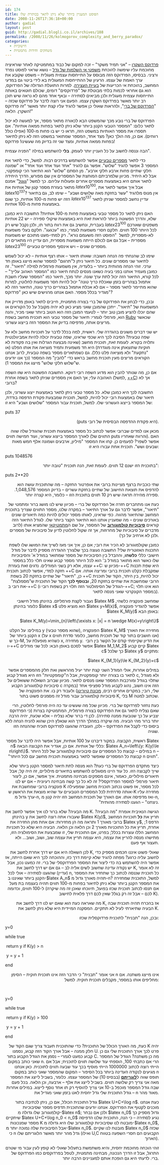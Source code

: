 ```yaml
---
id: 174
title: הפוסט המעניין ביותר שלא ניתן לתאר בכותרת שלו
date: 2008-11-26T17:36:18+00:00
author: gadial
layout: post
guid: http://gadial.blogli.co.il/archives/188
permalink: /2008/11/26/kolmogorov_complexity_and_berry_paradox/
categories:
  - חישוביות
  - משחקים וחידות מתמטיות
---
```

[פרדוקס השקרן](http://he.wikipedia.org/wiki/%D7%A4%D7%A8%D7%93%D7%95%D7%A7%D7%A1_%D7%94%D7%A9%D7%A7%D7%A8%D7%9F) &#8211; "אני תמיד משקר" &#8211; זכה למקום של כבוד במתמטיקה לאחר שוראיציה מחוכמת עליו שימשה להוכחת [משפטי אי השלמות של גדל](http://he.wikipedia.org/wiki/%D7%9E%D7%A9%D7%A4%D7%98%D7%99_%D7%94%D7%90%D7%99_%D7%A9%D7%9C%D7%9E%D7%95%D7%AA_%D7%A9%D7%9C_%D7%92%D7%93%D7%9C) &#8211; נושא שראוי לפוסט נפרד ורציני. בבסיסו, הפרדוקס הזה מבוסס על התייחסות עצמית מעגלית &#8211; משפט שקובע את ערך האמת של עצמו. הרעיון של ההתייחסות המעגלית בא לידי ביטוי גם במדעי המחשב, בהוכחת אי הכריעות של [בעיית העצירה](http://he.wikipedia.org/wiki/%D7%91%D7%A2%D7%99%D7%99%D7%AA_%D7%94%D7%A2%D7%A6%D7%99%D7%A8%D7%94). למרות התועלת הגדולה של הפרדוקס, הוא גם אחראי לכמות בלתי מבוטלת של "פרדוקסים" דומים, שכולם חוטאים באותה התייחסות עצמית מעגלית ולכן מביאים לסתירה &#8211; ובאף אחד מהם לא נראה שיש תוכן רב יותר מאשר בפרדוקס השקרן עצמו. הפעם אני רוצה לדבר על פרדוקס שכזה &#8211; "[הפרדוקס של ברי](http://he.wikipedia.org/wiki/%D7%94%D7%A4%D7%A8%D7%93%D7%95%D7%A7%D7%A1_%D7%A9%D7%9C_%D7%91%D7%A8%D7%99)", ולהראות שאולי כן אפשר להגיד עליו קצת יותר מאשר "זה פרדוקס השקרן. הלאה!"

הפרדוקס של ברי נובע מכך שהמשפט הבא לכאורה מתאר מספר, אך למעשה לא יכול לתאר כלום: "המספר הטבעי הקטן ביותר שלא ניתן לתאר בפחות ממאה אותיות". אם תספרו את מספר האותיות במשפט הזה, תראו כי יש בו פחות מ-100 (אפילו כולל רווחים). אם כן, מה הולך כאן? מצד אחד, המספר שמתואר במשפט הזה לא ניתן לתיאור בפחות ממאה אותיות, ומצד שני זה בדיוק מה שעשינו! פרדוקס!

הבה וננסה לחשוב על כל העניין יותר לעומק. **בלי** להשתמש במילה "הפניה עצמית".

כדי לתאר [מספרים טבעיים](http://he.wikipedia.org/wiki/%D7%9E%D7%A1%D7%A4%D7%A8_%D7%98%D7%91%D7%A2%D7%99) אפשר להשתמש בדרכים רבות. למשל, כדי לתאר את המספר 3 אפשר להגיד "שלוש". אפשר גם להגיד "אחד ועוד אחד ועוד אחד" או "שמונה חלקי שתיים פחות ארבע חלקי ארבע". מן הסתם "שלוש" הוא התיאור הכי קומפקטי, אבל לא היחיד. מכיוון שלמרביתם המוחצת של המספרים אין שם מפורש, הדרך היחידה לתאר אותם היא באמצעות מספרים אחרים ופעולות עליהם. כך למשל "[גוגול](http://he.wikipedia.org/wiki/%D7%92%D7%95%D7%92%D7%95%D7%9C)" אמנם מתאר בעזרת מספר קטן של אותיות את $latex 10^{100}$, אבל איך אפשר לתאר את $latex 10^{137}$? אין מנוס מלהגיד "עשר בחזקת מאה שלושים ושבע" &#8211; שימו לב, גם בתיאור הזה יש פחות מ-100 אותיות, כך שגם $latex 10^{137}$ עדיין נחשב למספר שניתן לתאר באמצעות פחות מ-100 אותיות.

האם ניתן לתאר כל מספר טבעי באמצעות פחות מ-100 אותיות? התשובה היא כמובן שלא, והדרך הפשוטה ביותר להראות זאת היא באמצעות שיקולי ספירה &#8211; יש 22 אותיות בעברית, ונחשיב גם את רווח בתור תו, ולכן נקבל שיש רק $latex 23^{100}$ משפטים שאורכם לכל היותר 100 תווים. חלקם חסרי משמעות לגמרי, כמו "עכגעג". חלקם בעלי משמעות לא-מספרית, למשל  "הפוסט הזה משעמם נורא". רק למתי-מעט מתוכם יש משמעות מספרית &#8211; אבל גם אם לכולם הייתה משמעות מספרית, הם עדיין היו מתארים רק $latex 23^{100}$ מספרים שונים &#8211; ויש אינסוף מספרים טבעיים.

שימו לב שהנחתי פה הנחה חשובה: שאותו תיאור &#8211; אותו רצף אותיות &#8211; לא יכול לשמש לתיאור שני מספרים שונים. כל תיאור ניתן ל"תרגום" למספר שהוא מייצג באופן חד ערכי. זוהי הנחה מהותית ביותר &#8211; בלעדיה, אין משמעות פורמלית למילה "תיאור". זה כמובן מעמיד אותנו בפני בעיה כשאנו מנסים לנתח תיאור כמו "המספר האהוב עלייך" &#8211; לכל קורא, התיאור הזה יכול לתת ערך שונה. יותר מכך, תיאור כמו "המספר שעליו חשבת אתמול בצהריים בזמן שאכלת כריך טונה" יכול להיות חסר משמעות לחלוטין, למרות שהוא מתיימר לתאר מספר &#8211; אם לא אכלת אתמול בצהריים כריך טונה, התיאור הזה לא מגדיר בכלל מספר. האם אנחנו מרגישים שיש כאן "פרדוקס"?

ובכן, כדי לבחון את הפרדוקס של ברי בצורה מתמטית, חייבים לתאר באופן מדוייק את המשמעות של "תיאור". ייתכן שהמובן שאני מציע כאן לא יהיה מקובל על כל הקוראים או שהם יוכלו להציע מובן טוב יותר &#8211; לטעמי המובן הזה הוא הטוב ביותר שאני מכיר, והנה הוא, פורמלי לגמרי: תיאור של מספר טבעי הוא תוכנית מחשב בשפת [Ruby](http://he.wikipedia.org/wiki/Ruby) שכאשר מריצים אותה, מדפיסה בדיוק את המספר הזה בייצוג עשרוני.

יש שני דברים משונים בהגדרה שלי. ראשית, למה בכלל לדבר על תוכניות מחשב ולא על שפה טבעית? הסיבה לכך היא שכפי שראינו, שפה טבעית יכולה להיות אמביוולנטית ותלויה בקורא. לעומת זאת, תוכנית מחשב (שאינה מבצעת הגרלות ואין בה פקודות לא חוקיות שתוצאתן אינה מוגדרת) היא חד משמעית ותמיד מוציאה את אותו הפלט (או "נתקעת" ולא מוציאה פלט כלל). גם כשמתארים מספר בשפה טבעית, לרוב אנחנו הקוראים מריצים מעין תוכנית מחשב בראש כדי "להבין" מה המספר (כך אנו יודעים ש"שלוש חלקי שלוש" מייצג את המספר 1).

אם כן, מה שנותר להבין הוא מדוע השפה רובי דווקא. התשובה הפשוטה היא שזו השפה האהובה עלי; אך האם אין מספרים שניתן לתאר בשפה אחרת (למשל, [++C](http://he.wikipedia.org/wiki/C%2B%2B)) אך לא ברובי?

התשובה לכך היא כמובן שלא. כל מספר טבעי ניתן לתאר באמצעות ייצוג עשרוני, ולכן תיאור שלו באמצעות רובי יכול להיות, למשל, תוכנית שמבצעת פקודת הדפסה בודדת, של המספר בייצוג העשרוני שלו. למשל, תוכנית עבור המספר "שלושים ושבע" היא זו:

<p align="left">
  puts 37
</p>

<p align="right">
  (puts היא פקודת ההדפסה הבסיסית של רובי).
</p>

<p align="right">
  מכאן אנו למדים שברובי אפשר לכתוב כל מספר באמצעות תוכנית שהגודל שלה שווה לאורך המספר בייצוג עשרוני, ועוד חמישה תווים (התווים של puts והרווח שאחריו). האם אפשר לשפר? לפעמים כן. קחו את המספר "מיליון, ארבעים ושמונה אלף חמש מאות שבעים ושש". תוכנית אחת עבורו היא זו:
</p>

<p align="left">
  puts 1048576
</p>

<p align="right">
  בתוכנית הזו ישנם 12 תווים. לעומת זאת, הנה תוכנית "טובה יותר":
</p>

<p align="left">
  puts 2**20
</p>

<p align="right">
  שתי כוכביות ברצף מציינות ברובי את אופרטור החזקה &#8211; מה שהתוכנית עושה הוא להדפיס את תוצאת החישוב של שתיים בחזקת עשרים &#8211; בדיוק המספר 1,048,576. ספירה מהירה תראה שיש רק 10 תווים בתוכנית הזו &#8211; כלומר, היא קצרה יותר.
</p>

<p align="right">
  כעת אנו מתחברים חזרה אל הפרדוקס של ברי &#8211; מכיוון שיש לנו מושג ברור ומתמטי של "תיאור", אפשר לדבר גם על אורך התיאור &#8211; במקרה שלנו, מספר התווים שצריך בתוכנית המחשב שהתיאור מהווה. כפי שראינו, לאותו מספר יכולים להיות כמה תיאורים שונים באורכים שונים &#8211; מה שמעניין אותנו הוא התיאור הקצר ביותר שלו. לגודל התיאור הזה קוראים <a href="http://he.wikipedia.org/wiki/%D7%A1%D7%99%D7%91%D7%95%D7%9B%D7%99%D7%95%D7%AA_%D7%A7%D7%95%D7%9C%D7%9E%D7%95%D7%92%D7%95%D7%A8%D7%95%D7%91"><strong>סיבוכיות קולמוגורוב</strong></a> של המספר, על שם ה<a href="http://he.wikipedia.org/wiki/%D7%90%D7%A0%D7%93%D7%A8%D7%99%D7%99_%D7%A7%D7%95%D7%9C%D7%9E%D7%95%D7%92%D7%95%D7%A8%D7%95%D7%91">מתמטיקאי</a> שהמציא אותו (לרוב מדברים על סיבוכיות של מחרוזות, אך זה שקול לחלוטין לדיון על סיבוכיות של מספרים ולכן לא ארחיב על כך).
</p>

<p align="right">
  כמובן שקולמוגורוב לא הכיר את רובי; אם כן, איך אני מעז לשייך את המושג שלו לשפת התכנות האזוטרית שלי? התשובה נעוצה בכך שלצורך ההגדרה מספיק לדבר על מודל חישובי כללי <strong>כלשהו</strong>, וההבדל בין הסיבוכיות של מספר שמתואר במודל א' והסיבוכיות שלו כאשר הוא מתואר במודל ב' הוא לכל היותר מספר קבוע שאינו תלוי כלל במספר עצמו, אלא רק בשני המודלים. נדגים זאת בעזרת ++C: מכיוון ש-++C היא שפת תכנות חזקה למדי, אפשר לכתוב תוכנית ++C שמקבלת כקלט תוכנית ברובי ומריצה אותה. אם כן, "תיאור" של שתיים בחזקת 20 בשפת ++C יכול להיות, בין היתר, הקוד של תוכנית הרובי שמחשבת את שתיים בחזקת 20, <strong>ובנוסף לכך</strong> הקוד של התוכנית ש"מסמלצת" את רובי ב-++C (הגודל של הסימולטור הזה תלוי רק בשפות רובי ו-++C; הוא אינו תלוי במספר הקונקרטי שאני מנסה לתאר).
</p>

<p align="right">
  נעבור לקצת פורמליזם. בהינתן מודל חישובי $latex M$ שמחשב פונקציה כלשהי, כלומר בהינתן $latex x$ הוא מוציא פלט $latex y=M(x)$, אפשר להגדיר פונקציה $latex K_M(y)$ באופן הבא:
</p>

<p align="right">
  $latex K_M(y)=\min_{n}\left\{\exists x: |x| = n \wedge M(x)=y\right\}$
</p>

<p align="right">
  במילים: על הקלט y (שהוא מספר טבעי), הפונקציה $latex K_M$ מחזירה את האורך הקטן ביותר של x (על x אנו חושבים בתור קוד של תוכנית מחשב, כלומר סדרת תווים) כך ש-M, כשהיא מופעלת על x, מחזירה y.  את הדיון שקיימתי קודם על הקשר בין רובי ו-++C אפשר לסכם באופן הבא: לכל שני מודלים $latex M_1,M_2$ קיים קבוע $latex c$ כך שלכל $latex y$ מתקיים:
</p>

<p align="right">
  $latex K_{M_1}(y)\le K_{M_2}(y)+c$
</p>

<p align="right">
  במילים אחרות, אולי המודל השני קצת יותר יעיל מהראשון ואת חלק מהמספרים אפשר לתאר בו בצורה יותר קומפקטית, אבל ה"קומפקטיות" הזו היא מגודל קבוע c, ולא מגודל שתלוי בגודל ומורכבות המספר שאנו מנסים לתאר. מכיוון שברוב השאלות ששואלים על סיבוכיות קולמוגורוב הקבוע c הזה אינו חשוב, נהוג לקבוע מודל ספציפי אחד (במקרה שלי, רובי; במקרים אחרים רבים, <a href="http://he.wikipedia.org/wiki/%D7%9E%D7%9B%D7%95%D7%A0%D7%AA_%D7%98%D7%99%D7%95%D7%A8%D7%99%D7%A0%D7%92">מכונת טיורינג</a>) ולעבוד רק בו. את הפונקציה של סיבוכיות קולמוגורוב עבור מודל זה מסמנים פשוט בתור K, בלי M שכתוב למטה.
</p>

<p align="right">
  כעת נחזור לפרדוקס של ברי. מכיוון שכל מה שעשינו עד כה היה פורמלי לחלוטין, הרי שאם נצליח לתאר גם את הפרדוקס בצורה פורמלית, המתמטיקה בצרות (כי הפרדוקס יצביע על כך שנובעת ממנה סתירה). לכן די ברור שלא נצליח &#8211; אלא שכעת, יהיה הרבה יותר ברור מהי הבעיה. מה שיקרה במהלך הדרך הוא שנאלץ היכן שהוא להניח הנחה ללא ביסוס כדי לקבל את הפרדוקס &#8211; ולכן, העובדה שהגענו לפרדוקס תוכיח שההנחה הזו שגויה.
</p>

<p align="right">
  ראשית, הקבוצה. במקור דיברנו על 100 אותיות, אבל אפשר היה לדבר על מספר $latex n$ כללי של אותיות. אם כן, אגדיר את הקבוצה הבאה: $latex A_n=\left\{y: K(y)\le n\right\}$. במילים &#8211; קבוצת כל המספרים עם סיבוכיות קולמוגורוב של לכל היותר n &#8211; "קבוצת כל המספרים שאפשר לתאר באמצעות תוכנית מחשב עם לכל היותר n תווים".
</p>

<p align="right">
  כיצד מתקדם הפרדוקס של ברי כעת? הוא מנסה לתת תיאור למספר הקטן ביותר שלא שייך לקבוצה הזו. כל עוד היינו מסוגלים להשתמש בתיאורים מילוליים, זה היה קל; אבל תיאורים מילוליים, כאמור, אינם מספקים מבחינה מתמטית. איך אפשר, אם כן, ליצור תיאור פורמלי למספר הפרדוקסלי? זה לא כל כך קשה מבחינה רעיונית &#8211; אם יש לנו פונקציה ברובי שמחשבת את K לכל מספר, אז פשוט נכתוב תוכנית מחשב שמפעילה אותה סדרתית לכל המספרים הטבעיים עד שהיא מוצאת את הראשון ש-K מחזירה עליו ערך גדול מ-n, ואז מדפיסה אותו. אם האורך של תוכנית המחשב הזו יהיה קטן מ-n, "ניצחנו" &#8211; הגענו לסתירה מהותית.
</p>

<p align="right">
  מה הבעיה? שלא ברור לנו איך אפשר לחשב את K. הגישה הנאיבית אומרת "מה הבעיה? בהינתן y שעבורו אתה רוצה לחשב את $latex K(y)$, תריץ את <strong>כל</strong> תוכניות המחשב ברובי מאורך 1 ותראה מה הן מחזירות: אם אחת מהן החזירה את $latex y$, הדפס 1; אחרת, תריץ את כל התוכניות מאורך 2 וכן הלאה וכן הלאה. הבעיה היא שלא כל תוכניות המחשב הללו עוצרות בכלל; בפרט, אם התוכנית שלי, זו שמבצעת את הסימולציה הזו, מתישהו מנסה להריץ את עצמה, היא עצמה תריץ את עצמה שוב, ושוב, ושוב&#8230; ולא תעצור אף פעם.
</p>

<p align="right">
  לכן השאלה היא אם יש דרך אחרת לחשב את K, שאולי פשוט איננו חכמים מספיק כדי לחשוב עליה כרגע? מפתה להגיד שלא קיימת דרך כזו, וההוכחה לכך היא שאם הייתה, אז אפשר היה להשתמש בה כדי ליצור את המספר הפרדוקסלי של ברי. זה כמעט נכון, אבל יש נקודה עדינה שחשוב לשים אליה לב &#8211; גם אם יש דרך לחשב את K, זה לא אומר (עדיין) שהגענו לסתירה &#8211; אולי לכל n, כל תוכנית שננסה לכתוב כך שתחזיר את המספר הקטן ביותר שאיננו ב-$latex A_n$ תהיה מאורך גדול מ-n? למשל, התוכנית שמחזירה את המספר הקטן ביותר שלא ניתן לתיאור בפחות מ-100 תווים תהיה בעצמה בת מעל ל-100 תווים, וכדומה (אם תנסו לכתוב תוכנית שכזו בפועל, תיווכחו שאכן זה מה שיקרה לכם &#8211; אבל זה רק בגלל שאין לכם דרך פלאית לחישוב K).
</p>

<p align="right">
  מה שאראה כעת הוא שאם יש לנו דרך לחשב את K, אז בהכרח תהיה תוכנית שבה הבעיה שתיארתי לעיל לא תתקיים. המסקנה המיידית היא שלא ניתן לחשב את K.
</p>

<p align="right">
  ובכן, הנה "תבנית" לתוכנית פרדוקסלית שכזו:
</p>

<p dir="ltr" align="left">
  y=0
</p>

<p dir="ltr" align="left">
  while true
</p>

<p dir="ltr" align="left">
   return y if K(y) > n
</p>

<p dir="ltr" align="left">
   y = y + 1
</p>

<p dir="ltr" align="left">
  end
</p>

<p align="right">
  אני אומר "תבנית" כי הדבר הזה אינו תוכנית חוקית &#8211; הסימן n אינו מייצג משתנה. אם מחליפים אותו במספר, מקבלים תוכנית חוקית. למשל:
</p>

<p align="right">
  &nbsp;
</p>

<p dir="ltr" align="left">
  y=0
</p>

<p dir="ltr" align="left">
  while true
</p>

<p dir="ltr" align="left">
   return y if K(y) > 100
</p>

<p dir="ltr" align="left">
   y = y + 1
</p>

<p dir="ltr" align="left">
  end
</p>

<p align="right">
  כעת, מה האורך הכולל של התוכנית? כדי שהתוכנית תעבוד צריך שגם הקוד של K יהיה חלק ממנה &#8211; אבל אורך הקוד הזה קבוע, נסמנו U. פרט לכך אורך התוכנית שלי גם כן קבוע כמעט לגמרי &#8211; נסמן את הגודל הקבוע בתור C. מה כן משתנה? הגודל של המספר שאני כותב במקום n. הרי אם כתבתי 100, הוספתי עוד שלושה תווים לתוכנית; אבל אם הייתי רוצה לכתוב 1000000 הייתי מוסיף בכך עוד שבעה תווים לתוכנית. כאן אנחנו מגיעים לנקודה העדינה ביותר בכל הסיפור &#8211; המקום שהמספר שאני כותב במקום n תופס שווה ל<a href="http://he.wikipedia.org/wiki/%D7%9C%D7%95%D7%92%D7%A8%D7%99%D7%AA%D7%9D"><strong>לוגריתם</strong></a> (בבסיס 10) של המספר עצמו. כלומר, בשביל לייצג את המספר מאה אני צריך רק שלושה תווים. בשביל לייצג את אלף &#8211; ארבעה, וכן הלאה. בכל פעם שבה גודל המספר מוכפל ב-10 אני צריך להוסיף רק תו אחד נוסף לייצוג. במילים אחרות &#8211; גודל התוכנית שלי גדל יחסית לאט בזמן שאני מגדיל את n מאוד מהר.
</p>

<p align="right">
  גודל התוכנית הכולל, אם כן, ניתן לכתיבה בתור $latex U+C+\log n$. כעת אנחנו מוכנים לקטוף את הפרדוקס. אנחנו יודעים שהתוכנית תדפיס מספר שסיבוכיות קולמוגורוב שלו גדולה מ-$latex n$; ולכן אם נבחר $latex n_0$ גדול מספיק כך שיתקיים $latex U+C+\log n_0 < n_0$ נגיע לסתירה &#8211; כי הנה, התוכנית שלנו הדפיסה מספר שמנכונות K מובטח לנו שסיבוכיות קולמוגורוב שלו היא גדולה מ-$latex n_0$, אבל הסיבוכיות שלה נמוכה יותר מ-$latex n_0$. מובטח לנו שקיים $latex n_0$ שכזה כי n גדל מהר יותר מאשר הלוגריתם שלו (ואילו U,C הקבועים הם חסרי השפעה בטווח הארוך).
</p>

<p align="right">
  זוהי הוכחה מחוכמת יחסית, והיא משתמשת בתעלול שאולי לא קופץ לעין עבור מי שטרם התרגל, אבל זו הדרך הנכונה, מבחינה מתמטית, לטפל בפרדוקסים כמו הפרדוקס של ברי. לדעתי היא גם הופכת אותם למעניינים הרבה יותר.
</p>
